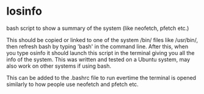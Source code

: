 # losinfo
bash script to show a summary of the system (like neofetch, pfetch etc.)

This should be copied or linked to one of the system /bin/ files like /usr/bin/, then refresh bash by typing 'bash' in the command line.  After this, when you type osinfo it should launch this script in the terminal giving you all the info of the system.  This was written and tested on a Ubuntu system, may also work on other systems if using bash.

This can be added to the .bashrc file to run evertime the terminal is opened similarly to how people use neofetch and pfetch etc.
